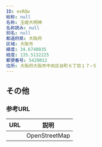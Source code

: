 ```yaml
---
ID: exRQw
総称: null
名称: 玉姫大明神
名称読み: null
別名: null
都道府県: 大阪府
区域: 大阪市
緯度: 34.6748035
経度: 135.5132225
郵便番号: 5420012
住所: 大阪府大阪市中央区谷町６丁目１７−５
---
```


## その他

### 参考URL

| URL | 説明          |
| --- | ------------- |
|     | OpenStreetMap |
